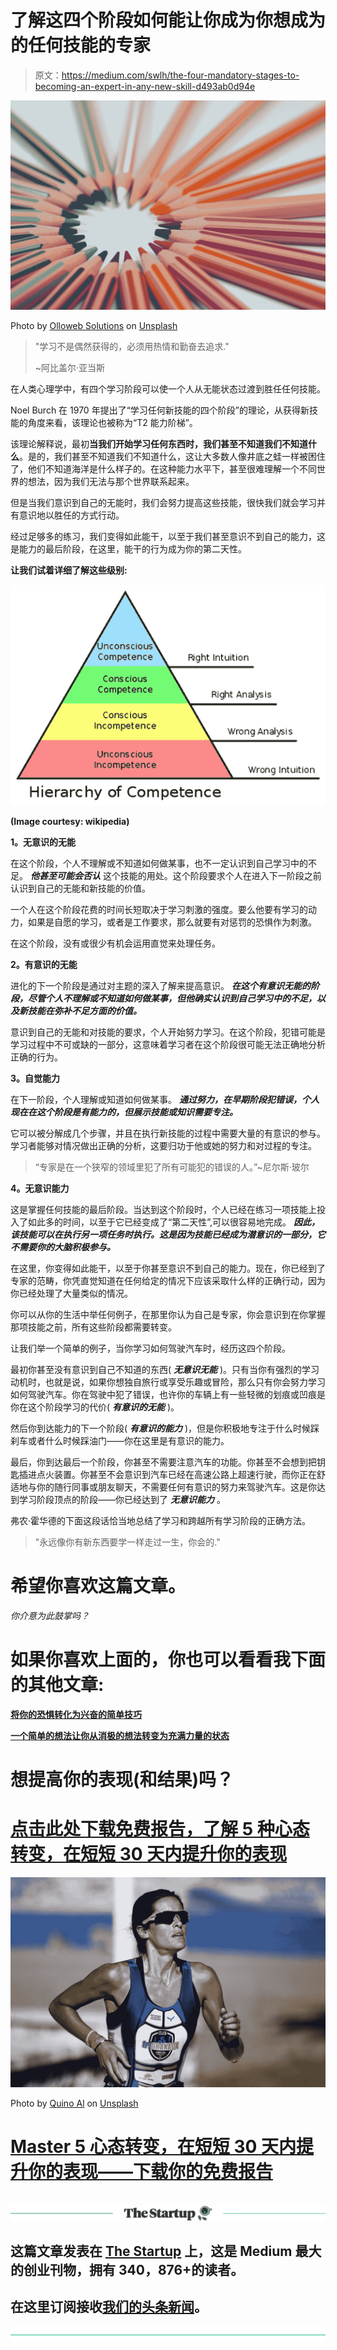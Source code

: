 # 了解这四个阶段如何能让你成为你想成为的任何技能的专家

> 原文：<https://medium.com/swlh/the-four-mandatory-stages-to-becoming-an-expert-in-any-new-skill-d493ab0d94e>

![](img/65e66ef16823596c788d3bdac08f493c.png)

Photo by [Olloweb Solutions](https://unsplash.com/@olloweb?utm_source=medium&utm_medium=referral) on [Unsplash](https://unsplash.com?utm_source=medium&utm_medium=referral)

> "学习不是偶然获得的，必须用热情和勤奋去追求."
> 
> ~阿比盖尔·亚当斯

在人类心理学中，有四个学习阶段可以使一个人从无能状态过渡到胜任任何技能。

Noel Burch 在 1970 年提出了“学习任何新技能的四个阶段”的理论，从获得新技能的角度来看，该理论也被称为“T2 能力阶梯”。

该理论解释说，最初**当我们开始学习任何东西时，我们甚至不知道我们不知道什么**。是的，我们甚至不知道我们不知道什么，这让大多数人像井底之蛙一样被困住了，他们不知道海洋是什么样子的。在这种能力水平下，甚至很难理解一个不同世界的想法，因为我们无法与那个世界联系起来。

但是当我们意识到自己的无能时，我们会努力提高这些技能，很快我们就会学习并有意识地以胜任的方式行动。

经过足够多的练习，我们变得如此能干，以至于我们甚至意识不到自己的能力，这是能力的最后阶段，在这里，能干的行为成为你的第二天性。

**让我们试着详细了解这些级别:**

![](img/9f384dc32e7a7204d186f37ea109270c.png)

**(Image courtesy: wikipedia)**

**1。无意识的无能**

在这个阶段，个人不理解或不知道如何做某事，也不一定认识到自己学习中的不足。 ***他甚至可能会否认*** 这个技能的用处。这个阶段要求个人在进入下一阶段之前认识到自己的无能和新技能的价值。

一个人在这个阶段花费的时间长短取决于学习刺激的强度。要么他要有学习的动力，如果是自愿的学习，或者是工作要求，那么就要有对惩罚的恐惧作为刺激。

在这个阶段，没有或很少有机会运用直觉来处理任务。

**2。有意识的无能**

进化的下一个阶段是通过对主题的深入了解来提高意识。 ***在这个有意识无能的阶段，尽管个人不理解或不知道如何做某事，但他确实认识到自己学习中的不足，以及新技能在弥补不足方面的价值。***

意识到自己的无能和对技能的要求，个人开始努力学习。在这个阶段，犯错可能是学习过程中不可或缺的一部分，这意味着学习者在这个阶段很可能无法正确地分析正确的行为。

**3。自觉能力**

在下一阶段，个人理解或知道如何做某事。 ***通过努力，在早期阶段犯错误，个人现在在这个阶段是有能力的，但展示技能或知识需要专注。***

它可以被分解成几个步骤，并且在执行新技能的过程中需要大量的有意识的参与。学习者能够对情况做出正确的分析，这要归功于他或她的努力和对过程的专注。

> “专家是在一个狭窄的领域里犯了所有可能犯的错误的人。”~尼尔斯·玻尔

**4。无意识能力**

这是掌握任何技能的最后阶段。当达到这个阶段时，个人已经在练习一项技能上投入了如此多的时间，以至于它已经变成了“第二天性”,可以很容易地完成。 ***因此，该技能可以在执行另一项任务时执行。这是因为技能已经成为潜意识的一部分，它不需要你的大脑积极参与。***

在这里，你变得如此能干，以至于你甚至意识不到自己的能力。现在，你已经到了专家的范畴，你凭直觉知道在任何给定的情况下应该采取什么样的正确行动，因为你已经处理了大量类似的情况。

你可以从你的生活中举任何例子，在那里你认为自己是专家，你会意识到在你掌握那项技能之前，所有这些阶段都需要转变。

让我们举一个简单的例子，当你学习如何驾驶汽车时，经历这四个阶段。

最初你甚至没有意识到自己不知道的东西( ***无意识无能*** )。只有当你有强烈的学习动机时，也就是说，如果你想独自旅行或享受乐趣或冒险，那么只有你会努力学习如何驾驶汽车。你在驾驶中犯了错误，也许你的车辆上有一些轻微的划痕或凹痕是你在这个阶段学习的代价( ***有意识的无能*** )。

然后你到达能力的下一个阶段( ***有意识的能力*** )，但是你积极地专注于什么时候踩刹车或者什么时候踩油门——你在这里是有意识的能力。

最后，你到达最后一个阶段，你甚至不需要注意汽车的功能。你甚至不会想到把钥匙插进点火装置。你甚至不会意识到汽车已经在高速公路上超速行驶，而你正在舒适地与你的随行同事或朋友聊天，不需要任何有意识的努力来驾驶汽车。这是你达到学习阶段顶点的阶段——你已经达到了 ***无意识能力*** 。

弗农·霍华德的下面这段话恰当地总结了学习和跨越所有学习阶段的正确方法。

> "永远像你有新东西要学一样走过一生，你会的."

# 希望你喜欢这篇文章。

*你介意为此鼓掌吗？*

# 如果你喜欢上面的，你也可以看看我下面的其他文章:

[**将你的恐惧转化为兴奋的简单技巧**](/@sombathla/a-simple-technique-to-transform-your-fear-into-exhilaration-68c4e82ea02f)

[**一个简单的想法让你从消极的想法转变为充满力量的状态**](/@sombathla/one-simple-idea-to-shift-from-negative-thoughts-to-empowering-state-17e4c75eb4e3)

# 想提高你的表现(和结果)吗？

# [点击此处下载免费报告，了解 5 种心态转变，在短短 30 天内提升你的表现](https://sombathla.com/mentalshifts/)

![](img/151096c4bc5bc2566a4c63bb33b37d50.png)

Photo by [Quino Al](https://unsplash.com/@quinoal?utm_source=medium&utm_medium=referral) on [Unsplash](https://unsplash.com/?utm_source=medium&utm_medium=referral)

# [Master 5 心态转变，在短短 30 天内提升你的表现——下载你的免费报告](https://sombathla.com/mentalshifts/)

![](img/bcb55561712bade1418a4533bb2f8249.png)[![](img/308a8d84fb9b2fab43d66c117fcc4bb4.png)](https://medium.com/swlh)

## 这篇文章发表在 [The Startup](https://medium.com/swlh) 上，这是 Medium 最大的创业刊物，拥有 340，876+的读者。

## 在这里订阅接收[我们的头条新闻](http://growthsupply.com/the-startup-newsletter/)。

[![](img/b0164736ea17a63403e660de5dedf91a.png)](https://medium.com/swlh)